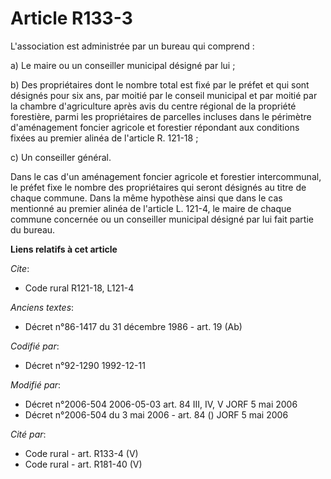 # Article R133-3

L'association est administrée par un bureau qui comprend :

a) Le maire ou un conseiller municipal désigné par lui ;

b) Des propriétaires dont le nombre total est fixé par le préfet et qui sont désignés pour six ans, par moitié par le conseil
municipal et par moitié par la chambre d'agriculture après avis du centre régional de la propriété forestière, parmi les
propriétaires de parcelles incluses dans le périmètre d'aménagement foncier agricole et forestier répondant aux conditions
fixées au premier alinéa de l'article R. 121-18 ;

c) Un conseiller général.

Dans le cas d'un aménagement foncier agricole et forestier intercommunal, le préfet fixe le nombre des propriétaires qui
seront désignés au titre de chaque commune. Dans la même hypothèse ainsi que dans le cas mentionné au premier alinéa de
l'article L. 121-4, le maire de chaque commune concernée ou un conseiller municipal désigné par lui fait partie du bureau.

**Liens relatifs à cet article**

_Cite_:

  - Code rural R121-18, L121-4

_Anciens textes_:

  - Décret n°86-1417 du 31 décembre 1986 - art. 19 (Ab)

_Codifié par_:

  - Décret n°92-1290 1992-12-11

_Modifié par_:

  - Décret n°2006-504 2006-05-03 art. 84 III, IV, V JORF 5 mai 2006
  - Décret n°2006-504 du 3 mai 2006 - art. 84 () JORF 5 mai 2006

_Cité par_:

  - Code rural - art. R133-4 (V)
  - Code rural - art. R181-40 (V)
